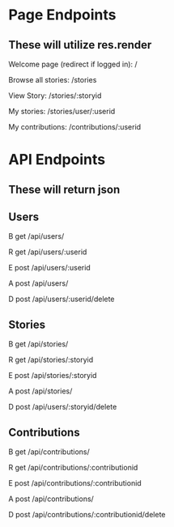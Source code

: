 # Page Endpoints
## These will utilize res.render

Welcome page (redirect if logged in):  /

Browse all stories:  /stories  

View Story:   /stories/:storyid

My stories:   /stories/user/:userid

My contributions: /contributions/:userid

# API Endpoints
## These will return json

## Users
B get /api/users/

R get /api/users/:userid

E post /api/users/:userid

A post /api/users/

D post /api/users/:userid/delete

## Stories
B get /api/stories/

R get /api/stories/:storyid

E post /api/stories/:storyid

A post /api/stories/

D post /api/users/:storyid/delete

## Contributions
B get /api/contributions/

R get /api/contributions/:contributionid

E post /api/contributions/:contributionid

A post /api/contributions/

D post /api/contributions/:contributionid/delete
